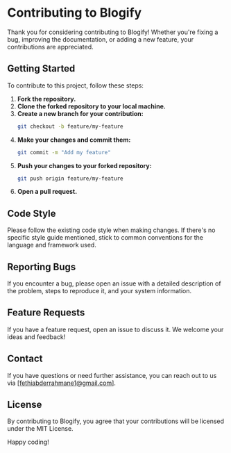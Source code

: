 # Contributing to Blogify

Thank you for considering contributing to Blogify! Whether you're fixing a bug, improving the documentation, or adding a new feature, your contributions are appreciated.

## Getting Started

To contribute to this project, follow these steps:

1. **Fork the repository.**
2. **Clone the forked repository to your local machine.**
3. **Create a new branch for your contribution:**
   ```bash
   git checkout -b feature/my-feature
   ```
4. **Make your changes and commit them:**
   ```bash
   git commit -m "Add my feature"
   ```
5. **Push your changes to your forked repository:**
   ```bash
   git push origin feature/my-feature
   ```
6. **Open a pull request.**

## Code Style
Please follow the existing code style when making changes. If there's no specific style guide mentioned, stick to common conventions for the language and framework used.

## Reporting Bugs
If you encounter a bug, please open an issue with a detailed description of the problem, steps to reproduce it, and your system information.

## Feature Requests
If you have a feature request, open an issue to discuss it. We welcome your ideas and feedback!

## Contact
If you have questions or need further assistance, you can reach out to us via [fethiabderrahmane1@gmail.com].

## License
By contributing to Blogify, you agree that your contributions will be licensed under the MIT License.

Happy coding!

